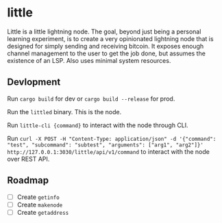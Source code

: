 # little

Little is a little lightning node. The goal, beyond just being a personal learning experiment, is to create a very opinionated lightning node that is designed for simply sending and receiving bitcoin. It exposes enough channel management to the user to get the job done, but assumes the existence of an LSP. Also uses minimal system resources.

## Devlopment

Run `cargo build` for dev or `cargo build --release` for prod.

Run the `littled` binary. This is the node.

Run `little-cli {command}` to interact with the node through CLI.

Run `curl -X POST -H "Content-Type: application/json" -d '{"command": "test", "subcommand": "subtest", "arguments": ["arg1", "arg2"]}' http://127.0.0.1:3030/little/api/v1/command` to interact with the node over REST API.

## Roadmap

- [ ] Create `getinfo`
- [ ] Create `makenode`
- [ ] Create `getaddress`
